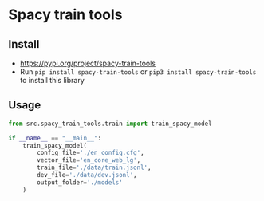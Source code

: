 # Spacy train tools

## Install
- https://pypi.org/project/spacy-train-tools
- Run `pip install spacy-train-tools` or `pip3 install spacy-train-tools` to install this library

## Usage

```python
from src.spacy_train_tools.train import train_spacy_model

if __name__ == "__main__":
    train_spacy_model(
        config_file='./en_config.cfg',
        vector_file='en_core_web_lg',
        train_file='./data/train.jsonl',
        dev_file='./data/dev.jsonl',
        output_folder='./models'
    )

```